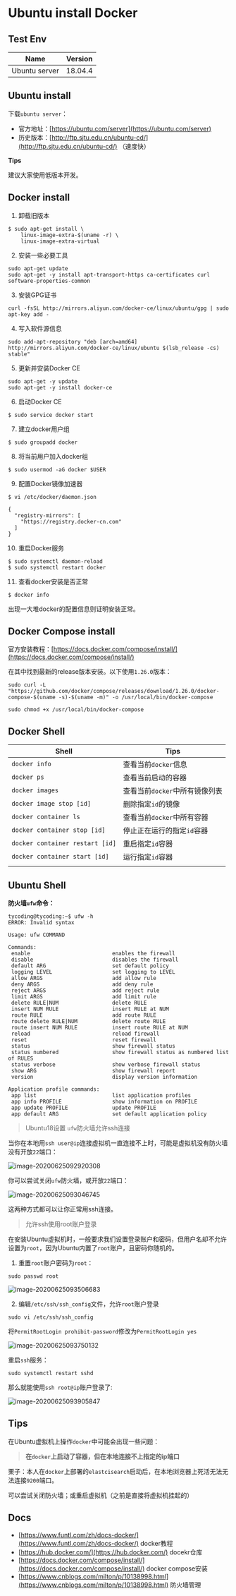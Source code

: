 # Ubuntu install Docker 

## Test Env

| Name          | Version |
| ------------- | ------- |
| Ubuntu server | 18.04.4 |

## Ubuntu install

下载`ubuntu server`：

- 官方地址：[https://ubuntu.com/server](https://ubuntu.com/server)
- 历史版本：[http://ftp.sjtu.edu.cn/ubuntu-cd/](http://ftp.sjtu.edu.cn/ubuntu-cd/) （速度快）

**Tips**

建议大家使用低版本开发。

## Docker install

1. 卸载旧版本

```shell
$ sudo apt-get install \
    linux-image-extra-$(uname -r) \
    linux-image-extra-virtual
```

2. 安装一些必要工具

```shell
sudo apt-get update
sudo apt-get -y install apt-transport-https ca-certificates curl software-properties-common
```

3. 安装GPG证书

```shell
curl -fsSL http://mirrors.aliyun.com/docker-ce/linux/ubuntu/gpg | sudo apt-key add -
```

4. 写入软件源信息

```shell
sudo add-apt-repository "deb [arch=amd64] http://mirrors.aliyun.com/docker-ce/linux/ubuntu $(lsb_release -cs) stable"
```

5. 更新并安装Docker CE

```shell
sudo apt-get -y update
sudo apt-get -y install docker-ce
```

6. 启动Docker CE

```shell
$ sudo service docker start
```

7. 建立docker用户组

```shell
$ sudo groupadd docker
```

8. 将当前用户加入docker组

```shell
$ sudo usermod -aG docker $USER
```

9. 配置Docker镜像加速器

```shell
$ vi /etc/docker/daemon.json

{
  "registry-mirrors": [
    "https://registry.docker-cn.com"
  ]
}
```

10. 重启Docker服务

```shell
$ sudo systemctl daemon-reload
$ sudo systemctl restart docker
```

11. 查看docker安装是否正常

```shell
$ docker info
```

出现一大堆docker的配置信息则证明安装正常。

## Docker Compose install

官方安装教程：[https://docs.docker.com/compose/install/](https://docs.docker.com/compose/install/)

在其中找到最新的release版本安装。以下使用`1.26.0`版本：

```shell
sudo curl -L "https://github.com/docker/compose/releases/download/1.26.0/docker-compose-$(uname -s)-$(uname -m)" -o /usr/local/bin/docker-compose

sudo chmod +x /usr/local/bin/docker-compose
```

## Docker Shell

| Shell                           | Tips                           |
| ------------------------------- | ------------------------------ |
| `docker info`                   | 查看当前`docker`信息           |
| `docker ps`                     | 查看当前启动的容器             |
| `docker images`                 | 查看当前`docker`中所有镜像列表 |
| `docker image stop [id]`        | 删除指定`id`的镜像             |
| `docker container ls`           | 查看当前`docker`中所有容器     |
| `docker container stop [id]`    | 停止正在运行的指定`id`容器     |
| `docker container restart [id]` | 重启指定`id`容器               |
| `docker container start [id]`   | 运行指定`id`容器               |
|                                 |                                |



## Ubuntu Shell

**防火墙`ufw`命令：**

```shell
tycoding@tycoding:~$ ufw -h
ERROR: Invalid syntax

Usage: ufw COMMAND

Commands:
 enable                          enables the firewall
 disable                         disables the firewall
 default ARG                     set default policy
 logging LEVEL                   set logging to LEVEL
 allow ARGS                      add allow rule
 deny ARGS                       add deny rule
 reject ARGS                     add reject rule
 limit ARGS                      add limit rule
 delete RULE|NUM                 delete RULE
 insert NUM RULE                 insert RULE at NUM
 route RULE                      add route RULE
 route delete RULE|NUM           delete route RULE
 route insert NUM RULE           insert route RULE at NUM
 reload                          reload firewall
 reset                           reset firewall
 status                          show firewall status
 status numbered                 show firewall status as numbered list of RULES
 status verbose                  show verbose firewall status
 show ARG                        show firewall report
 version                         display version information

Application profile commands:
 app list                        list application profiles
 app info PROFILE                show information on PROFILE
 app update PROFILE              update PROFILE
 app default ARG                 set default application policy
```

> Ubuntu18设置 `ufw`防火墙允许ssh连接

当你在本地用`ssh user@ip`连接虚拟机一直连接不上时，可能是虚拟机没有防火墙没有开放`22`端口：

![image-20200625092920308](http://cdn.tycoding.cn/20200625092926.png)

你可以尝试关闭`ufw`防火墙，或开放`22`端口：

![image-20200625093046745](http://cdn.tycoding.cn/20200625093046.png)

这两种方式都可以让你正常用ssh连接。

> 允许ssh使用root账户登录

在安装Ubuntu虚拟机时，一般要求我们设置登录账户和密码，但用户名却不允许设置为`root`，因为Ubuntu内置了`root`账户，且密码你随机的。

1. 重置`root`账户密码为`root`：

```shell
sudo passwd root
```

![image-20200625093506683](http://cdn.tycoding.cn/20200625093506.png)

2. 编辑`/etc/ssh/ssh_config`文件，允许`root`账户登录

```ssh
sudo vi /etc/ssh/ssh_config
```

将`PermitRootLogin prohibit-password`修改为`PermitRootLogin yes`

![image-20200625093750132](http://cdn.tycoding.cn/20200625093750.png)

重启`ssh`服务：

```shell
sudo systemctl restart sshd
```

那么就能使用`ssh root@ip`账户登录了:

![image-20200625093905847](http://cdn.tycoding.cn/20200625093905.png)





## Tips

在Ubuntu虚拟机上操作`docker`中可能会出现一些问题：

>  **在`docker`上启动了容器，但在本地连接不上指定的ip端口**

栗子：本人在`docker`上部署的`elastcisearch`启动后，在本地浏览器上死活无法无法连接`9200`端口。

可以尝试关闭防火墙；或重启虚拟机（之前是直接将虚拟机挂起的）



## Docs

- [https://www.funtl.com/zh/docs-docker/](https://www.funtl.com/zh/docs-docker/) docker教程
- [https://hub.docker.com/](https://hub.docker.com/) docekr仓库
- [https://docs.docker.com/compose/install/](https://docs.docker.com/compose/install/) docker compose安装
- [https://www.cnblogs.com/milton/p/10138998.html](https://www.cnblogs.com/milton/p/10138998.html) 防火墙管理